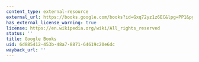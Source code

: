 ```yaml
---
content_type: external-resource
external_url: https://books.google.com/books?id=Gxq72yz1z6EC&lpg=PP1&pg=PA116#v=onepage&q&f=false
has_external_license_warning: true
license: https://en.wikipedia.org/wiki/All_rights_reserved
status: ''
title: Google Books
uid: 6d885412-453b-48a7-8871-64619c20e6dc
wayback_url: ''
---
```

